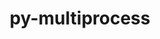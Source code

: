 ---
title: "py-multiprocess"
layout: cache
categories: [package, develop]
meta: {"versions": ["0.70.12.2"], "compilers": ["gcc@=7.5.0"], "oss": ["ubuntu18.04"], "platforms": ["linux"], "targets": ["x86_64_v3"], "stacks": ["radiuss", "root"], "num_specs": 2, "num_specs_by_stack": {"root": 2, "radiuss": 2}}
spec_details: [{"hash": "vvgb263ufyl54nsn7lijwfyigu2w4dda", "compiler": "gcc@=7.5.0", "versions": ["0.70.12.2"], "os": "ubuntu18.04", "platform": "linux", "target": "x86_64_v3", "variants": ["build_system=python_pip"], "stacks": ["root", "radiuss"], "size": "-", "tarball": "https://binaries.spack.io/develop/build_cache/linux-ubuntu18.04-x86_64_v3/gcc-7.5.0/py-multiprocess-0.70.12.2/linux-ubuntu18.04-x86_64_v3-gcc-7.5.0-py-multiprocess-0.70.12.2-vvgb263ufyl54nsn7lijwfyigu2w4dda.spack"}, {"hash": "ommjtllg525hemyp56pcnnictvhzekon", "compiler": "gcc@=7.5.0", "versions": ["0.70.12.2"], "os": "ubuntu18.04", "platform": "linux", "target": "x86_64_v3", "variants": ["build_system=python_pip"], "stacks": ["root", "radiuss"], "size": "-", "tarball": "https://binaries.spack.io/develop/build_cache/linux-ubuntu18.04-x86_64_v3/gcc-7.5.0/py-multiprocess-0.70.12.2/linux-ubuntu18.04-x86_64_v3-gcc-7.5.0-py-multiprocess-0.70.12.2-ommjtllg525hemyp56pcnnictvhzekon.spack"}]
---